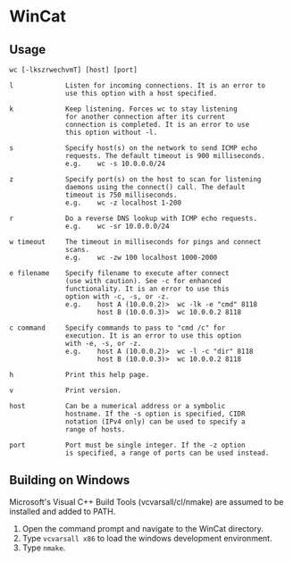 # WinCat

## Usage
    wc [-lkszrwechvmT] [host] [port]
    
    l             Listen for incoming connections. It is an error to
                  use this option with a host specified.

    k             Keep listening. Forces wc to stay listening 
                  for another connection after its current
                  connection is completed. It is an error to use
                  this option without -l.

    s             Specify host(s) on the network to send ICMP echo
                  requests. The default timeout is 900 milliseconds.
                  e.g.    wc -s 10.0.0.0/24

    z             Specify port(s) on the host to scan for listening
                  daemons using the connect() call. The default
                  timeout is 750 milliseconds.
                  e.g.    wc -z localhost 1-200

    r             Do a reverse DNS lookup with ICMP echo requests. 
                  e.g.    wc -sr 10.0.0.0/24

    w timeout     The timeout in milliseconds for pings and connect
                  scans.
                  e.g.    wc -zw 100 localhost 1000-2000

    e filename    Specify filename to execute after connect
                  (use with caution). See -c for enhanced
                  functionality. It is an error to use this
                  option with -c, -s, or -z.
                  e.g.    host A (10.0.0.2)>  wc -lk -e "cmd" 8118
                          host B (10.0.0.3)>  wc 10.0.0.2 8118

    c command     Specify commands to pass to "cmd /c" for
                  execution. It is an error to use this option
                  with -e, -s, or -z.
                  e.g.    host A (10.0.0.2)>  wc -l -c "dir" 8118
                          host B (10.0.0.3)>  wc 10.0.0.2 8118

    h             Print this help page.

    v             Print version.

    host          Can be a numerical address or a symbolic
                  hostname. If the -s option is specified, CIDR
                  notation (IPv4 only) can be used to specify a
                  range of hosts.

    port          Port must be single integer. If the -z option
                  is specified, a range of ports can be used instead.

## Building on Windows
Microsoft's Visual C++ Build Tools 
(vcvarsall/cl/nmake) are assumed to be 
installed and added to PATH.
1) Open the command prompt and navigate 
   to the WinCat directory.
2) Type `vcvarsall x86` to load the 
   windows development environment.
3) Type `nmake`.

